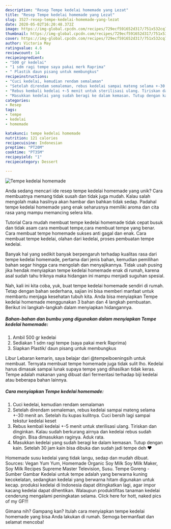 ```yaml
---
description: "Resep Tempe kedelai homemade yang Lezat"
title: "Resep Tempe kedelai homemade yang Lezat"
slug: 3527-resep-tempe-kedelai-homemade-yang-lezat
date: 2020-05-02T16:20:48.372Z
image: https://img-global.cpcdn.com/recipes/729ecf591652d317/751x532cq70/tempe-kedelai-homemade-foto-resep-utama.jpg
thumbnail: https://img-global.cpcdn.com/recipes/729ecf591652d317/751x532cq70/tempe-kedelai-homemade-foto-resep-utama.jpg
cover: https://img-global.cpcdn.com/recipes/729ecf591652d317/751x532cq70/tempe-kedelai-homemade-foto-resep-utama.jpg
author: Victoria May
ratingvalue: 4.6
reviewcount: 14
recipeingredient:
- "500 gr kedelai"
- "1 sdm ragi tempe saya pakai merk Raprima"
- " Plastik daun pisang untuk membungkus"
recipeinstructions:
- "Cuci kedelai, kemudian rendam semalaman"
- "Setelah direndam semaleman, rebus kedelai sampai mateng selama +-30 menit an. Setelah itu kupas kulitnya. Cuci bersih lagi sampai tekstur kedelai keset"
- "Rebus kembali kedelai +-5 menit untuk sterilisasi ulang. Tiriskan dan dinginkan. Kalau sudah berkurang airnya dan kedelai rebus sudah dingin. Bisa dimasukkan raginya. Aduk rata."
- "Masukkan kedelai yang sudah beragi ke dalam kemasan. Tutup dengan kain. Setelah 30 jam kain bisa dibuka dan sudah jadi tempe deh ❤"
categories:
- Resep
tags:
- tempe
- kedelai
- homemade

katakunci: tempe kedelai homemade 
nutrition: 121 calories
recipecuisine: Indonesian
preptime: "PT20M"
cooktime: "PT35M"
recipeyield: "1"
recipecategory: Dessert

---
```



![Tempe kedelai homemade](https://img-global.cpcdn.com/recipes/729ecf591652d317/751x532cq70/tempe-kedelai-homemade-foto-resep-utama.jpg)

Anda sedang mencari ide resep tempe kedelai homemade yang unik? Cara membuatnya memang tidak susah dan tidak juga mudah. Kalau salah mengolah maka hasilnya akan hambar dan bahkan tidak sedap. Padahal tempe kedelai homemade yang enak seharusnya memiliki aroma dan cita rasa yang mampu memancing selera kita.

Tutorial Cara mudah membuat tempe kedelai homemade tidak cepat busuk dan tidak asam cara membuat tempe,cara membuat tempe yang benar. Cara membuat tempe homemade sukses anti gagal dan enak. Cara membuat tempe kedelai, olahan dari kedelai, proses pembuatan tempe kedelai.

Banyak hal yang sedikit banyak berpengaruh terhadap kualitas rasa dari tempe kedelai homemade, pertama dari jenis bahan, kemudian pemilihan bahan segar hingga cara mengolah dan menyajikannya. Tidak usah pusing jika hendak menyiapkan tempe kedelai homemade enak di rumah, karena asal sudah tahu triknya maka hidangan ini mampu menjadi suguhan spesial.


Nah, kali ini kita coba, yuk, buat tempe kedelai homemade sendiri di rumah. Tetap dengan bahan sederhana, sajian ini bisa memberi manfaat untuk membantu menjaga kesehatan tubuh kita. Anda bisa menyiapkan Tempe kedelai homemade menggunakan 3 bahan dan 4 langkah pembuatan. Berikut ini langkah-langkah dalam menyiapkan hidangannya.

<!--inarticleads1-->

##### Bahan-bahan dan bumbu yang digunakan dalam menyiapkan Tempe kedelai homemade:

1. Ambil 500 gr kedelai
1. Sediakan 1 sdm ragi tempe (saya pakai merk Raprima)
1. Siapkan  Plastik/ daun pisang untuk membungkus


Libur Lebaran kemarin, saya belajar dari @tempeiboeningsih untuk membuat. Ternyata membuat tempe homemade juga tidak sulit lho. Kedelai harus dimasak sampai lunak supaya tempe yang dihasilkan tidak keras. Tempe adalah makanan yang dibuat dari fermentasi terhadap biji kedelai atau beberapa bahan lainnya. 

<!--inarticleads2-->

##### Cara menyiapkan Tempe kedelai homemade:

1. Cuci kedelai, kemudian rendam semalaman
1. Setelah direndam semaleman, rebus kedelai sampai mateng selama +-30 menit an. Setelah itu kupas kulitnya. Cuci bersih lagi sampai tekstur kedelai keset
1. Rebus kembali kedelai +-5 menit untuk sterilisasi ulang. Tiriskan dan dinginkan. Kalau sudah berkurang airnya dan kedelai rebus sudah dingin. Bisa dimasukkan raginya. Aduk rata.
1. Masukkan kedelai yang sudah beragi ke dalam kemasan. Tutup dengan kain. Setelah 30 jam kain bisa dibuka dan sudah jadi tempe deh ❤


Homemade susu kedelai yang tidak langu, sedap dan mudah dibuat. Sources: Vegan Yum Yum, Homemade Organic Soy Milk Soy Milk Maker, Soy Milk Recipes Supreme Master Television, Susu. Tempe Goreng - Sumber Gambar Kedelai untuk tempe adalah yang berwarna kuning kecokelatan, sedangkan kedelai yang berwarna hitam digunakan untuk kecap. produksi kedelai di Indonesia dapat ditingkatkan lagi, agar impor kacang kedelai dapat dihentikan. Walaupun produktifitas tanaman kedelai cenderung mengalami peningkatan selama. Click here for hott, naked pics of my GF!!! 

Gimana nih? Gampang kan? Itulah cara menyiapkan tempe kedelai homemade yang bisa Anda lakukan di rumah. Semoga bermanfaat dan selamat mencoba!
